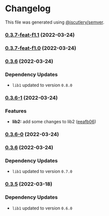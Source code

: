 # Changelog

This file was generated using [@jscutlery/semver](https://github.com/jscutlery/semver).

### [0.3.7-feat-f1.1](https://github.com/rostyk-begey/nx-sandbox/compare/lib2-0.3.7-feat-f1.0...lib2-0.3.7-feat-f1.1) (2022-03-24)

### [0.3.7-feat-f1.0](https://github.com/rostyk-begey/nx-sandbox/compare/lib2-0.3.6...lib2-0.3.7-feat-f1.0) (2022-03-24)

### [0.3.6](https://github.com/rostyk-begey/nx-sandbox/compare/lib2-0.3.6-1...lib2-0.3.6) (2022-03-24)

### Dependency Updates

* `lib1` updated to version `0.8.0`
### [0.3.6-1](https://github.com/rostyk-begey/nx-sandbox/compare/lib2-0.3.6-0...lib2-0.3.6-1) (2022-03-24)


### Features

* **lib2:** add some changes to lib2 ([eeafb06](https://github.com/rostyk-begey/nx-sandbox/commit/eeafb0608ca197377cace99830c75abbbfe9ab2b))

### [0.3.6-0](https://github.com/rostyk-begey/nx-sandbox/compare/lib2-0.3.5...lib2-0.3.6-0) (2022-03-24)

### [0.3.6](https://github.com/rostyk-begey/nx-sandbox/compare/lib2-0.3.5...lib2-0.3.6) (2022-03-24)

### Dependency Updates

* `lib1` updated to version `0.7.0`

### [0.3.5](https://github.com/rostyk-begey/nx-sandbox/compare/lib2-0.3.4...lib2-0.3.5) (2022-03-18)

### Dependency Updates

* `lib1` updated to version `0.6.0`
